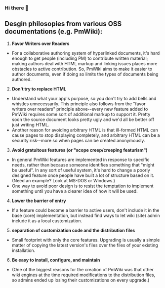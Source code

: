 ### Hi there 👋

<!--
**gearbox2/gearbox2** is a ✨ _special_ ✨ repository because its `README.md` (this file) appears on your GitHub profile.

Here are some ideas to get you started:

- 🔭 I’m currently working on ...
- 🌱 I’m currently learning ...
- 👯 I’m looking to collaborate on ...
- 🤔 I’m looking for help with ...
- 💬 Ask me about ...
- 📫 How to reach me: ...
- 😄 Pronouns: ...
- ⚡ Fun fact: ...
-->

## Desgin philosopies from various OSS documentations (e.g. PmWiki):

1. <b>Favor Writers over Readers</b>
- For a collaborative authoring system of hyperlinked documents, it's hard enough to get people (including PM) to contribute written material; making authors deal with HTML markup and linking issues places more obstacles to active contribution. So, PmWiki aims to make it easier to author documents, even if doing so limits the types of documents being authored. 

2. <b>Don't try to replace HTML</b>
- Understand what your app's purpose, so you don't try to add bells and whistles unnecessarily. This principle also follows from the "favor writers over readers" principle above--every new feature added to PmWiki requires some sort of additional markup to support it. Pretty soon the source document looks pretty ugly and we'd all be better off just writing HTML. 
- Another reason for avoiding arbitrary HTML is that ill-formed HTML can cause pages to stop displaying completely, and arbitrary HTML can be a security risk--more so when pages can be created anonymously.

3. <b>Avoid gratuitous features (or "scope creep/creeping featurism")</b>
- In general PmWiki features are implemented in response to specific needs, rather than because someone identifies something that "might be useful". In any sort of useful system, it's hard to change a poorly designed feature once people have built a lot of structure based on it. (Need an example? Look at MS-DOS or Windows.) 
- One way to avoid poor design is to resist the temptation to implement something until you have a clearer idea of how it will be used.

4. <b>Lower the barrier of entry</b>
- If a feature could become a barrier to active users, don't include it in the base (core) implementation, but instead find ways to let wiki (site) admin include it as a local customization.

5. <b>separation of customization code and the distribution files</b>
- Small footprint with only the core features. Upgrading is usually a simple matter of copying the latest version's files over the files of your existing  installation. 

6. <b>Be easy to install, configure, and maintain</b>
- (One of the biggest reasons for the creation of PmWiki was that other wiki engines at the time required modifications to the distribution files, so admins ended up losing their customizations on every upgrade.)
